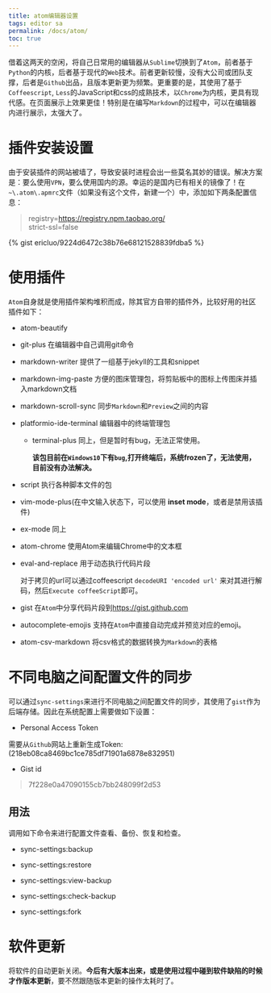 ```yaml
---
title: atom编辑器设置
tags: editor sa
permalink: /docs/atom/
toc: true
---
```


借着这两天的空闲，将自己日常用的编辑器从`Sublime`切换到了`Atom`，前者基于`Python`的内核，后者基于现代的`Web`技术。前者更新较慢，没有大公司或团队支撑，后者是`Github`出品，且版本更新更为频繁。更重要的是，其使用了基于`Coffeescript`, `Less`的JavaScript和css的成熟技术，以`Chrome`为内核，更具有现代感。在页面展示上效果更佳！特别是在编写`Markdown`的过程中，可以在编辑器内进行展示，太强大了。

# 插件安装设置

由于安装插件的网站被墙了，导致安装时进程会出一些莫名其妙的错误。解决方案是：要么使用`VPN`，要么使用国内的源。幸运的是国内已有相关的镜像了！在 `~\.atom\.apmrc`文件（如果没有这个文件，新建一个）中，添加如下两条配置信息：

> registry=https://registry.npm.taobao.org/  
> strict-ssl=false

{% gist ericluo/9224d6472c38b76e68121528839fdba5 %}

# 使用插件

`Atom`自身就是使用插件架构堆积而成，除其官方自带的插件外，比较好用的社区插件如下：

- atom-beautify

- git-plus 在编辑器中自己调用git命令

- markdown-writer 提供了一组基于jekyll的工具和snippet

- markdown-img-paste 方便的图床管理包，将剪贴板中的图标上传图床并插入markdown文档

- markdown-scroll-sync 同步`Markdown`和`Preview`之间的内容

- platformio-ide-terminal 编辑器中的终端管理包

  - terminal-plus 同上，但是暂时有bug，无法正常使用。

    **该包目前在`Windows10`下有`bug`,打开终端后，系统frozen了，无法使用，目前没有办法解决。**

- script 执行各种脚本文件的包

- vim-mode-plus(在中文输入状态下，可以使用 **inset mode**，或者是禁用该插件)

- ex-mode 同上

- atom-chrome 使用Atom来编辑Chrome中的文本框

- eval-and-replace 用于动态执行代码片段

  对于拷贝的url可以通过coffeescript `decodeURI 'encoded url'` 来对其进行解码，然后`Execute coffeeScript`即可。

- gist 在`Atom`中分享代码片段到<https://gist.github.com>

- autocomplete-emojis 支持在`Atom`中直接自动完成并预览对应的emoji。

- atom-csv-markdown 将csv格式的数据转换为`Markdown`的表格


# 不同电脑之间配置文件的同步

可以通过`sync-settings`来进行不同电脑之间配置文件的同步，其使用了`gist`作为后端存储。因此在系统配置上需要做如下设置：

- Personal Access Token

需要从`Github`网站上重新生成Token: (218eb08ca8469bc1ce785df71901a6878e832951)

- Gist id

> 7f228e0a47090155cb7bb248099f2d53

## 用法

调用如下命令来进行配置文件查看、备份、恢复和检查。

- sync-settings:backup

- sync-settings:restore

- sync-settings:view-backup

- sync-settings:check-backup

- sync-settings:fork

# 软件更新

将软件的自动更新关闭。**今后有大版本出来，或是使用过程中碰到软件缺陷的时候才作版本更新**，要不然跟随版本更新的操作太耗时了。
